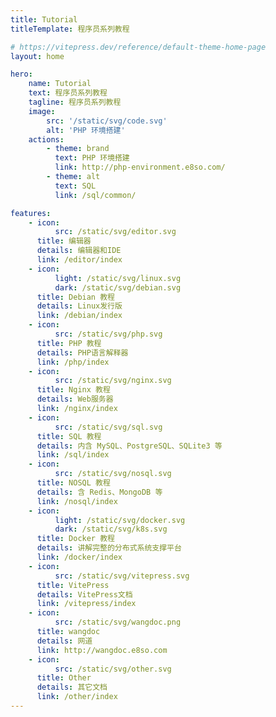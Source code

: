 ```yaml
---
title: Tutorial
titleTemplate: 程序员系列教程

# https://vitepress.dev/reference/default-theme-home-page
layout: home

hero:
    name: Tutorial
    text: 程序员系列教程
    tagline: 程序员系列教程
    image:
        src: '/static/svg/code.svg'
        alt: 'PHP 环境搭建'
    actions:
        - theme: brand
          text: PHP 环境搭建
          link: http://php-environment.e8so.com/
        - theme: alt
          text: SQL
          link: /sql/common/

features:
    - icon:
          src: /static/svg/editor.svg
      title: 编辑器
      details: 编辑器和IDE
      link: /editor/index
    - icon:
          light: /static/svg/linux.svg
          dark: /static/svg/debian.svg
      title: Debian 教程
      details: Linux发行版
      link: /debian/index
    - icon:
          src: /static/svg/php.svg
      title: PHP 教程
      details: PHP语言解释器
      link: /php/index
    - icon:
          src: /static/svg/nginx.svg
      title: Nginx 教程
      details: Web服务器
      link: /nginx/index
    - icon:
          src: /static/svg/sql.svg
      title: SQL 教程
      details: 内含 MySQL、PostgreSQL、SQLite3 等
      link: /sql/index
    - icon:
          src: /static/svg/nosql.svg
      title: NOSQL 教程
      details: 含 Redis、MongoDB 等
      link: /nosql/index
    - icon:
          light: /static/svg/docker.svg
          dark: /static/svg/k8s.svg
      title: Docker 教程
      details: 讲解完整的分布式系统支撑平台
      link: /docker/index
    - icon:
          src: /static/svg/vitepress.svg
      title: VitePress
      details: VitePress文档
      link: /vitepress/index
    - icon:
          src: /static/svg/wangdoc.png
      title: wangdoc
      details: 网道
      link: http://wangdoc.e8so.com
    - icon:
          src: /static/svg/other.svg
      title: Other
      details: 其它文档
      link: /other/index
---
```

